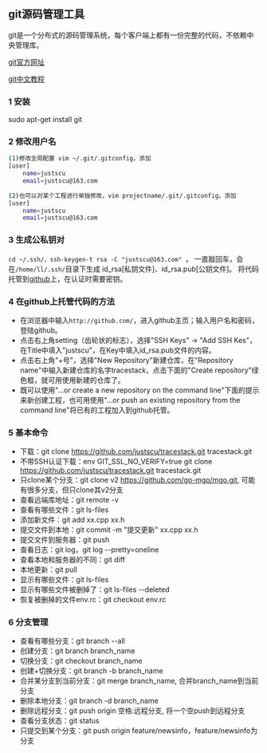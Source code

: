## git源码管理工具

git是一个分布式的源码管理系统，每个客户端上都有一份完整的代码，不依赖中央管理库。

[git官方网址](http://git-scm.com/about)

[git中文教程](http://www.liaoxuefeng.com/wiki/0013739516305929606dd18361248578c67b8067c8c017b000)

### 1 安装
sudo apt-get install git

### 2 修改用户名
```sh
(1)修改全局配置 vim ~/.git/.gitconfig，添加
[user]
    name=justscu
    email=justscu@163.com
    
(2)也可以对某个工程进行单独修改，vim projectname/.git/.gitconfig，添加
[user]
    name=justscu
    email=justscu@163.com
```

### 3 生成公私钥对
`cd ~/.ssh/，ssh-keygen-t rsa -C "justscu@163.com" `，
一直敲回车，会在`/home/ll/.ssh/`目录下生成 id_rsa[私钥文件]、id_rsa.pub[公钥文件]。
将代码托管到[github](http://github.com/)上，在认证时需要密钥。

### 4 在github上托管代码的方法
- 在浏览器中输入`http://github.com/`，进入github主页；输入用户名和密码，登陆github。
- 点击右上角setting（齿轮状的标志），选择"SSH Keys" -> "Add SSH Kes"，在Title中填入"justscu"，在Key中填入id_rsa.pub文件的内容。
- 点击右上角"+号"，选择"New Repository"新建仓库，在"Repository name"中输入新建仓库的名字tracestack，点击下面的"Create repository"绿色框，就可用使用新建的仓库了。
- 既可以使用"…or create a new repository on the command line"下面的提示来新创建工程，也可用使用"…or push an existing repository from the command line"将已有的工程加入到github托管。


### 5 基本命令
- 下载：git clone https://github.com/justscu/tracestack.git  tracestack.git 
- 不带SSH认证下载：env GIT_SSL_NO_VERIFY=true git clone https://github.com/justscu/tracestack.git  tracestack.git
- 只clone某个分支：git clone v2 https://github.com/go-mgo/mgo.git, 可能有很多分支，但只clone其v2分支 
- 查看远端库地址：git remote -v
- 查看有哪些文件：git ls-files
- 添加新文件：git add xx.cpp xx.h
- 提交文件到本地：git commit -m "提交更新" xx.cpp xx.h
- 提交文件到服务器：git push
- 查看日志：git log，git log --pretty=oneline
- 查看本地和服务器的不同：git diff
- 本地更新：git pull
- 显示有哪些文件：git ls-files  
- 显示有哪些文件被删掉了：git ls-files --deleted 
- 恢复被删掉的文件env.rc：git checkout env.rc 

### 6 分支管理
- 查看有哪些分支：git branch --all
- 创建分支：git branch branch_name
- 切换分支：git checkout branch_name
- 创建+切换分支：git branch -b branch_name
- 合并某分支到当前分支：git merge branch_name, 合并branch_name到当前分支
- 删除本地分支：git branch -d branch_name
- 删除远程分支：git push origin 空格:远程分支, 将一个空push到远程分支
- 查看分支状态：git status
- 只提交到某个分支：git push origin feature/newsinfo，feature/newsinfo为分支
